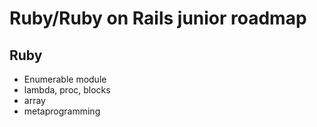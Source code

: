 # Ruby/Ruby on Rails junior roadmap

## Ruby
  - Enumerable module
  - lambda, proc, blocks
  - array
  - metaprogramming
